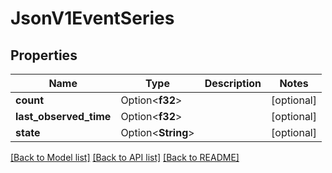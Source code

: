 # JsonV1EventSeries

## Properties

Name | Type | Description | Notes
------------ | ------------- | ------------- | -------------
**count** | Option<**f32**> |  | [optional]
**last_observed_time** | Option<**f32**> |  | [optional]
**state** | Option<**String**> |  | [optional]

[[Back to Model list]](../README.md#documentation-for-models) [[Back to API list]](../README.md#documentation-for-api-endpoints) [[Back to README]](../README.md)


